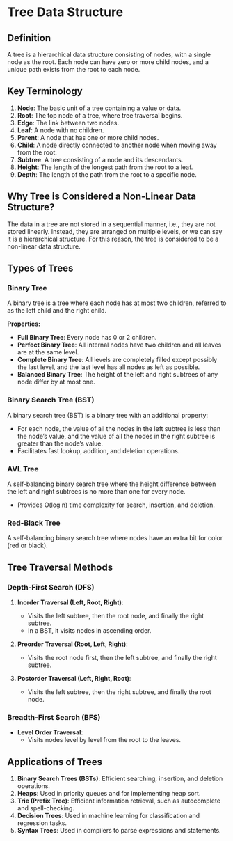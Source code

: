 # Tree Data Structure

## Definition

A tree is a hierarchical data structure consisting of nodes, with a single node as the root. Each node can have zero or more child nodes, and a unique path exists from the root to each node.

## Key Terminology

1. **Node**: The basic unit of a tree containing a value or data.
2. **Root**: The top node of a tree, where tree traversal begins.
3. **Edge**: The link between two nodes.
4. **Leaf**: A node with no children.
5. **Parent**: A node that has one or more child nodes.
6. **Child**: A node directly connected to another node when moving away from the root.
7. **Subtree**: A tree consisting of a node and its descendants.
8. **Height**: The length of the longest path from the root to a leaf.
9. **Depth**: The length of the path from the root to a specific node.

## Why Tree is Considered a Non-Linear Data Structure?

The data in a tree are not stored in a sequential manner, i.e., they are not stored linearly. Instead, they are arranged on multiple levels, or we can say it is a hierarchical structure. For this reason, the tree is considered to be a non-linear data structure.

## Types of Trees

### Binary Tree

A binary tree is a tree where each node has at most two children, referred to as the left child and the right child.

**Properties:**

- **Full Binary Tree**: Every node has 0 or 2 children.
- **Perfect Binary Tree**: All internal nodes have two children and all leaves are at the same level.
- **Complete Binary Tree**: All levels are completely filled except possibly the last level, and the last level has all nodes as left as possible.
- **Balanced Binary Tree**: The height of the left and right subtrees of any node differ by at most one.

### Binary Search Tree (BST)

A binary search tree (BST) is a binary tree with an additional property:

- For each node, the value of all the nodes in the left subtree is less than the node’s value, and the value of all the nodes in the right subtree is greater than the node’s value.
- Facilitates fast lookup, addition, and deletion operations.

### AVL Tree

A self-balancing binary search tree where the height difference between the left and right subtrees is no more than one for every node.

- Provides O(log n) time complexity for search, insertion, and deletion.

### Red-Black Tree

A self-balancing binary search tree where nodes have an extra bit for color (red or black).

## Tree Traversal Methods

### Depth-First Search (DFS)

1. **Inorder Traversal (Left, Root, Right)**:
   - Visits the left subtree, then the root node, and finally the right subtree.
   - In a BST, it visits nodes in ascending order.

2. **Preorder Traversal (Root, Left, Right)**:
   - Visits the root node first, then the left subtree, and finally the right subtree.

3. **Postorder Traversal (Left, Right, Root)**:
   - Visits the left subtree, then the right subtree, and finally the root node.

### Breadth-First Search (BFS)

- **Level Order Traversal**:
  - Visits nodes level by level from the root to the leaves.

## Applications of Trees

1. **Binary Search Trees (BSTs)**: Efficient searching, insertion, and deletion operations.
2. **Heaps**: Used in priority queues and for implementing heap sort.
3. **Trie (Prefix Tree)**: Efficient information retrieval, such as autocomplete and spell-checking.
4. **Decision Trees**: Used in machine learning for classification and regression tasks.
5. **Syntax Trees**: Used in compilers to parse expressions and statements.
